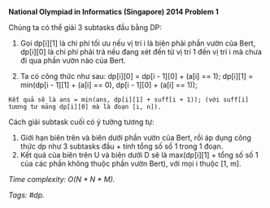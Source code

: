**National Olympiad in Informatics (Singapore) 2014 Problem 1**

Chúng ta có thể giải 3 subtasks đầu bằng DP:
  
  1. Gọi dp[i][1] là chi phí tối ưu nếu vị trí i là biên phải phần vườn của Bert, dp[i][0] là chi phí phải trả nếu đang xét đến từ vị trí      1 đến vị trí i mà chưa đi qua phần vườn nào của Bert.
  
  2. Ta có công thức như sau:
    dp[i][0] = dp[i - 1][0] + (a[i] == 1);
    dp[i][1] = min(dp[i - 1][1] + (a[i] == 0), dp[i - 1][0] + (a[i] == 1));
    
    Kết quả sẽ là ans = min(ans, dp[i][1] + suff[i + 1)); (với suff[i] tương tư mảng dp[i][0] mà là đoạn [i, n]).
  
Cách giải subtask cuối có ý tưởng tương tự:
  
  1. Giới hạn biên trên và biên dưới phần vườn của Bert, rồi áp dụng công thức dp như 3 subtasks đầu + tính tổng số số 1 trong 1 đoạn.
  2. Kết quả của biên trên U và biên dưới D sẽ là max(dp[i][1] + tổng số số 1 của các phần không thuộc phần vườn Bert), với mọi i thuộc        [1, m].
  
*Time complexity: O(N * N * M).*

*Tags: #dp.*
